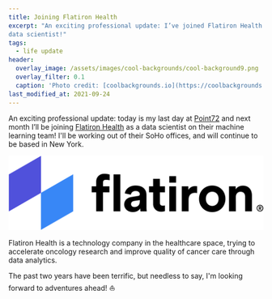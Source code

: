 ```yaml
---
title: Joining Flatiron Health
excerpt: "An exciting professional update: I’ve joined Flatiron Health as a
data scientist!"
tags:
  - life update
header:
  overlay_image: /assets/images/cool-backgrounds/cool-background9.png
  overlay_filter: 0.1
  caption: 'Photo credit: [coolbackgrounds.io](https://coolbackgrounds.io/)'
last_modified_at: 2021-09-24
---
```


An exciting professional update: today is my last day at
[Point72](https://www.point72.com/) and next month I’ll be joining [Flatiron
Health](https://flatiron.com/) as a data scientist on their machine learning
team! I'll be working out of their SoHo offices, and will continue to be based
in New York.

![Flatiron Health logo](/assets/images/flatiron-logo.png)

Flatiron Health is a technology company in the healthcare space, trying to
accelerate oncology research and improve quality of cancer care through data
analytics.

The past two years have been terrific, but needless to say, I'm looking forward
to adventures ahead! ⛵
